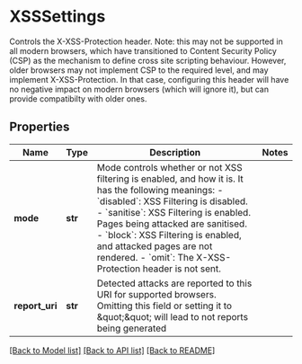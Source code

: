 # XSSSettings

Controls the X-XSS-Protection header. Note: this may not be supported in all modern browsers, which have transitioned to Content Security Policy (CSP) as the mechanism to define cross site scripting behaviour. However, older browsers may not implement CSP to the required level, and may implement X-XSS-Protection. In that case, configuring this header will have no negative impact on modern browsers (which will ignore it), but can provide compatibilty with older ones. 
## Properties
Name | Type | Description | Notes
------------ | ------------- | ------------- | -------------
**mode** | **str** | Mode controls whether or not XSS filtering is enabled, and how it is. It has the following meanings:   - &#x60;disabled&#x60;: XSS Filtering is disabled.   - &#x60;sanitise&#x60;: XSS Filtering is enabled. Pages being attacked are sanitised.   - &#x60;block&#x60;: XSS Filtering is enabled, and attacked pages are not rendered.   - &#x60;omit&#x60;: The X-XSS-Protection header is not sent.  | 
**report_uri** | **str** | Detected attacks are reported to this URI for supported browsers. Omitting this field or setting it to \&quot;\&quot; will lead to not reports being generated  | 

[[Back to Model list]](../README.md#documentation-for-models) [[Back to API list]](../README.md#documentation-for-api-endpoints) [[Back to README]](../README.md)



